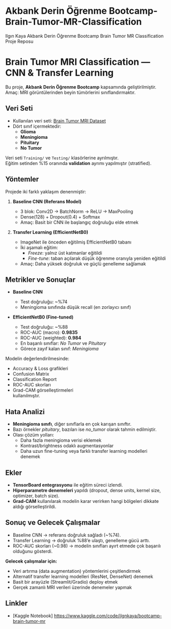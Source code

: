 # Akbank Derin Öğrenme Bootcamp-Brain-Tumor-MR-Classification
Ilgın Kaya Akbank Derin Öğrenme Bootcamp Brain Tumor MR Classification Proje Reposu
# Brain Tumor MRI Classification — CNN & Transfer Learning

Bu proje, **Akbank Derin Öğrenme Bootcamp** kapsamında geliştirilmiştir.  
Amaç: MRI görüntülerinden beyin tümörlerini sınıflandırmaktır.  

##  Veri Seti
- Kullanılan veri seti: [Brain Tumor MRI Dataset](https://www.kaggle.com/datasets)  
- Dört sınıf içermektedir:  
  - **Glioma**  
  - **Meningioma**  
  - **Pituitary**  
  - **No Tumor**  

Veri seti `Training/` ve `Testing/` klasörlerine ayrılmıştır.  
Eğitim setinden %15 oranında **validation** ayrımı yapılmıştır (stratified). 




##  Yöntemler
Projede iki farklı yaklaşım denenmiştir:  

1. **Baseline CNN (Referans Model)**  
   - 3 blok: Conv2D → BatchNorm → ReLU → MaxPooling  
   - Dense(128) + Dropout(0.4) + Softmax  
   - Amaç: Basit bir CNN ile başlangıç doğruluğu elde etmek  

2. **Transfer Learning (EfficientNetB0)**  
   - ImageNet ile önceden eğitilmiş EfficientNetB0 tabanı  
   - İki aşamalı eğitim:  
     - *Freeze*: yalnız üst katmanlar eğitildi  
     - *Fine-tune*: taban açılarak düşük öğrenme oranıyla yeniden eğitildi  
   - Amaç: Daha yüksek doğruluk ve güçlü genelleme sağlamak  


##  Metrikler ve Sonuçlar
- **Baseline CNN**
  - Test doğruluğu: ~%74  
  - Meningioma sınıfında düşük recall (en zorlayıcı sınıf)  

- **EfficientNetB0 (Fine-tuned)**
  - Test doğruluğu: ~%88  
  - ROC-AUC (macro): **0.9835**  
  - ROC-AUC (weighted): **0.984**  
  - En başarılı sınıflar: *No Tumor* ve *Pituitary*  
  - Görece zayıf kalan sınıf: *Meningioma*  

Modelin değerlendirilmesinde:  
- Accuracy & Loss grafikleri  
- Confusion Matrix  
- Classification Report  
- ROC-AUC skorları  
- Grad-CAM görselleştirmeleri  
kullanılmıştır. 



##  Hata Analizi
- **Meningioma sınıfı**, diğer sınıflarla en çok karışan sınıftır.  
- Bazı örnekler *pituitary*, bazıları ise *no_tumor* olarak tahmin edilmiştir.  
- Olası çözüm yolları:  
  - Daha fazla meningioma verisi eklemek  
  - Kontrast/brightness odaklı augmentasyonlar  
  - Daha uzun fine-tuning veya farklı transfer learning modelleri denemek  




##  Ekler
- **TensorBoard entegrasyonu** ile eğitim süreci izlendi.  
- **Hiperparametre denemeleri** yapıldı (dropout, dense units, kernel size, optimizer, batch size).  
- **Grad-CAM** kullanılarak modelin karar verirken hangi bölgeleri dikkate aldığı görselleştirildi.  



##  Sonuç ve Gelecek Çalışmalar
- Baseline CNN → referans doğruluk sağladı (~%74).  
- Transfer Learning → doğruluk %88’e ulaştı, genelleme gücü arttı.  
- ROC-AUC skorları (~0.98) → modelin sınıfları ayırt etmede çok başarılı olduğunu gösterdi.

  
**Gelecek çalışmalar için:**  
- Veri artırma (data augmentation) yöntemlerini çeşitlendirmek  
- Alternatif transfer learning modelleri (ResNet, DenseNet) denemek  
- Basit bir arayüzle (Streamlit/Gradio) deploy etmek  
- Gerçek zamanlı MRI verileri üzerinde denemeler yapmak   



##  Linkler
- [Kaggle Notebook] https://www.kaggle.com/code/ilgnkaya/bootcamp-brain-tumor-mr



